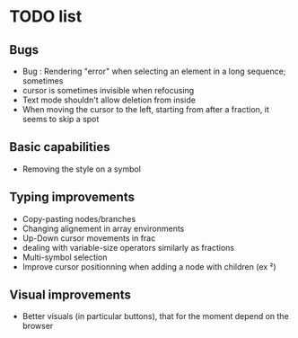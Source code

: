 # TODO list

## Bugs
- Bug : Rendering "error" when selecting an element in a long sequence; sometimes
- cursor is sometimes invisible when refocusing
- Text mode shouldn't allow deletion from inside
- When moving the cursor to the left, starting from after a fraction, it seems to skip a spot

## Basic capabilities
- Removing the style on a symbol

## Typing improvements
- Copy-pasting nodes/branches
- Changing alignement in array environments
- Up-Down cursor movements in frac
- dealing with variable-size operators similarly as fractions
- Multi-symbol selection
- Improve cursor positionning when adding a node with children (ex ²)

## Visual improvements
- Better visuals (in particular buttons), that for the moment depend on the browser